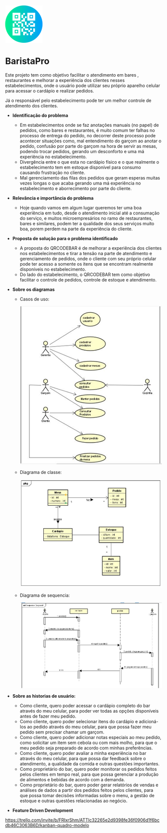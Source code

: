 ![](https://github.com/mauricom97/qrcodebar/blob/main/qr-code.png?raw=true)

# BaristaPro

Este projeto tem como objetivo facilitar o atendimento em bares , restaurantes e melhorar a experiência dos clientes nesses estabelecimentos, onde o usuário pode utilizar seu próprio aparelho celular para acessar o cardápio e realizar pedidos. 

Já o responsável pelo estabelecimento pode ter um melhor controle de atendimento dos clientes. 

- **Identificação do problema**
  - Em estabelecimentos onde se faz anotações manuais (no papel) de pedidos, como bares e restaurantes, é muito comum ter falhas no processo de entrega do pedido, no decorrer deste processo pode acontecer situações como, mal entendimento do garçom ao anotar o pedido, confusão por parte do garçom na hora de servir as mesas, podendo trocar pedidos, gerando um desconforto e uma má experiência no estabelecimento.
  - Divergência entre o que esta no cardápio físico e o que realmente o estabelecimento tem em estoque disponível para consumo causando frustração no cliente.
  - Mal gerenciamento das filas dos pedidos que geram esperas muitas vezes longas o que acaba gerando uma má experiência no estabelecimento e aborrecimento por parte do cliente.
- **Relevância e importância do problema**
  - Hoje quando vamos em algum lugar queremos ter uma boa experiência em tudo, desde o atendimento inicial até a consumação do serviço, e muitos microempresários no ramo de restaurantes, bares e similares, podem ter a qualidade dos seus serviços muito boa, porem perdem na parte da experiência do cliente.
- **Proposta de solução para o problema identificado**
  - A proposta do QRCODEBAR é de melhorar a experiência dos clientes nos estabelecimentos e tirar a tensão na parte de atendimento e gerenciamento de pedidos, onde o cliente com seu próprio celular pode ter acesso a somente os itens que se encontram realmente disponíveis no estabelecimento.
  - Do lado do estabelecimento, o QRCODEBAR tem como objetivo facilitar o controle de pedidos, controle de estoque e atendimento. 

- **Sobre os diagramas**

  - Casos de uso:

    ![](https://github.com/mauricom97/qrcodebar/blob/main/casosdeuso.JPG?raw=true)

  - Diagrama de classe:

    ![](https://github.com/mauricom97/qrcodebar/blob/main/diagramaclasse.JPG?raw=true)

  - Diagrama de sequencia:

    ![](https://github.com/mauricom97/qrcodebar/blob/main/diagramaSequencia.JPG?raw=true)

- **Sobre as historias de usuário:**

  - Como cliente, quero poder acessar o cardápio completo do bar através do meu celular, para poder ver todas as opções disponíveis antes de fazer meu pedido.
  - Como cliente, quero poder selecionar itens do cardápio e adicioná-los ao pedido através do meu celular, para que possa fazer meu pedido sem precisar chamar um garçom.
  - Como cliente, quero poder adicionar notas especiais ao meu pedido, como solicitar um item sem cebola ou com mais molho, para que o meu pedido seja preparado de acordo com minhas preferências.
  - Como cliente, quero poder avaliar a minha experiência no bar através do meu celular, para que possa dar feedback sobre o atendimento, a qualidade da comida e outras questões importantes.
  - Como proprietário do bar, quero poder monitorar os pedidos feitos pelos clientes em tempo real, para que possa gerenciar a produção de alimentos e bebidas de acordo com a demanda.
  - Como proprietário do bar, quero poder gerar relatórios de vendas e análises de dados a partir dos pedidos feitos pelos clientes, para que possa tomar decisões informadas sobre o menu, a gestão de estoque e outras questões relacionadas ao negócio.

- **Feature Driven Development**

https://trello.com/invite/b/FRIxrShm/ATTIc32265e2d9398fe36f0906d1f6bcdb46C3063B6D/kanban-quadro-modelo

